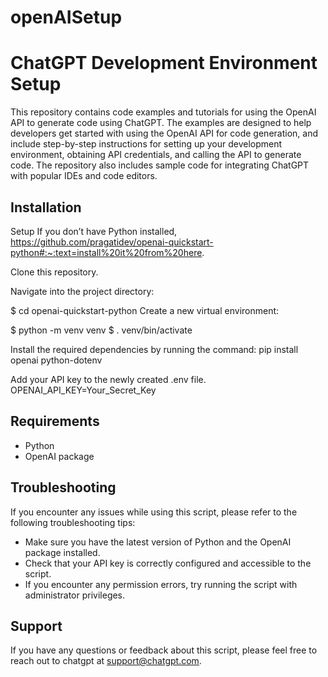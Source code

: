 # openAISetup

# ChatGPT Development Environment Setup

This repository contains code examples and tutorials for using the OpenAI API to generate code using ChatGPT. The examples are designed to help developers get started with using the OpenAI API for code generation, and include step-by-step instructions for setting up your development environment, obtaining API credentials, and calling the API to generate code. The repository also includes sample code for integrating ChatGPT with popular IDEs and code editors.

## Installation

Setup
If you don’t have Python installed, https://github.com/pragatidev/openai-quickstart-python#:~:text=install%20it%20from%20here.

Clone this repository.

Navigate into the project directory:

$ cd openai-quickstart-python
Create a new virtual environment:

$ python -m venv venv
$ . venv/bin/activate

Install the required dependencies by running the command: 
pip install openai python-dotenv

Add your API key to the newly created .env file.
OPENAI_API_KEY=Your_Secret_Key
## Requirements

- Python
- OpenAI package

## Troubleshooting

If you encounter any issues while using this script, please refer to the following troubleshooting tips:

- Make sure you have the latest version of Python and the OpenAI package installed.
- Check that your API key is correctly configured and accessible to the script.
- If you encounter any permission errors, try running the script with administrator privileges.

## Support

If you have any questions or feedback about this script, please feel free to reach out to chatgpt at [support@chatgpt.com](mailto:support@chatgpt.com).
